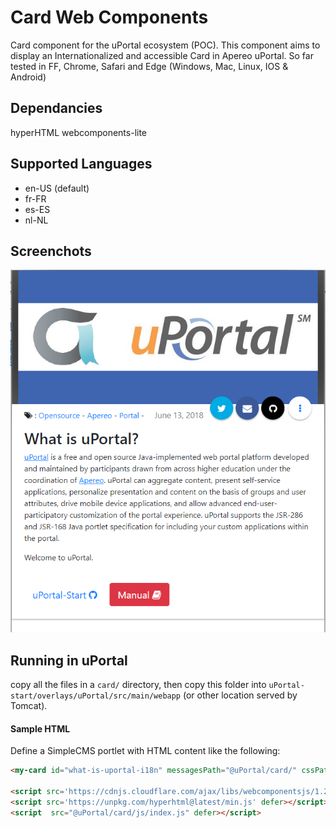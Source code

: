 # Card Web Components
Card component for the uPortal ecosystem (POC).
This component aims to display an Internationalized and accessible Card in Apereo uPortal.
So far tested in FF, Chrome, Safari and Edge (Windows, Mac, Linux, IOS & Android)

## Dependancies

hyperHTML
webcomponents-lite

## Supported Languages
 * en-US (default)
 * fr-FR
 * es-ES
 * nl-NL
 
## Screenchots

![Card webcomponent](/assets/cardwebcomponent.png "card in en-US")

## Running in uPortal

copy all the files in a `card/` directory, then copy this folder into
`uPortal-start/overlays/uPortal/src/main/webapp` (or other location served by Tomcat).

#### Sample HTML

Define a SimpleCMS portlet with HTML content like the following:

```HTML
<my-card id="what-is-uportal-i18n" messagesPath="@uPortal/card/" cssPath="@uPortal/card/css"></my-card>      
      
<script src='https://cdnjs.cloudflare.com/ajax/libs/webcomponentsjs/1.2.0/webcomponents-lite.js' defer></script>
<script src='https://unpkg.com/hyperhtml@latest/min.js' defer></script>
<script  src="@uPortal/card/js/index.js" defer></script>
```
